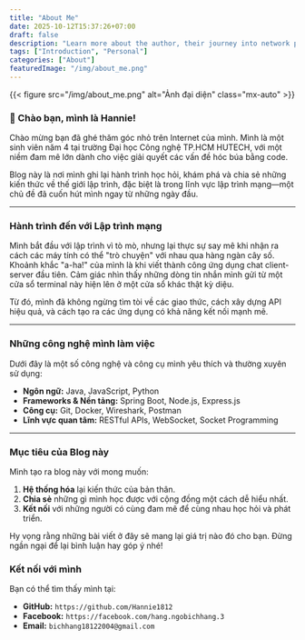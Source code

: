 ```yaml
---
title: "About Me"
date: 2025-10-12T15:37:26+07:00
draft: false
description: "Learn more about the author, their journey into network programming, and the mission behind this blog."
tags: ["Introduction", "Personal"]
categories: ["About"]
featuredImage: "/img/about_me.png"
---
```


{{< figure src="/img/about_me.png" alt="Ảnh đại diện" class="mx-auto" >}}

### 👋 Chào bạn, mình là Hannie!

Chào mừng bạn đã ghé thăm góc nhỏ trên Internet của mình. Mình là một sinh viên năm 4 tại trường Đại học Công nghệ TP.HCM HUTECH, với một niềm đam mê lớn dành cho việc giải quyết các vấn đề hóc búa bằng code.

Blog này là nơi mình ghi lại hành trình học hỏi, khám phá và chia sẻ những kiến thức về thế giới lập trình, đặc biệt là trong lĩnh vực lập trình mạng—một chủ đề đã cuốn hút mình ngay từ những ngày đầu.

---

### Hành trình đến với Lập trình mạng

Mình bắt đầu với lập trình vì tò mò, nhưng lại thực sự say mê khi nhận ra cách các máy tính có thể "trò chuyện" với nhau qua hàng ngàn cây số. Khoảnh khắc "a-ha!" của mình là khi viết thành công ứng dụng chat client-server đầu tiên. Cảm giác nhìn thấy những dòng tin nhắn mình gửi từ một cửa sổ terminal này hiện lên ở một cửa sổ khác thật kỳ diệu.

Từ đó, mình đã không ngừng tìm tòi về các giao thức, cách xây dựng API hiệu quả, và cách tạo ra các ứng dụng có khả năng kết nối mạnh mẽ.

---

### Những công nghệ mình làm việc

Dưới đây là một số công nghệ và công cụ mình yêu thích và thường xuyên sử dụng:

- **Ngôn ngữ:** Java, JavaScript, Python
- **Frameworks & Nền tảng:** Spring Boot, Node.js, Express.js
- **Công cụ:** Git, Docker, Wireshark, Postman
- **Lĩnh vực quan tâm:** RESTful APIs, WebSocket, Socket Programming

---

### Mục tiêu của Blog này

Mình tạo ra blog này với mong muốn:

1.  **Hệ thống hóa** lại kiến thức của bản thân.
2.  **Chia sẻ** những gì mình học được với cộng đồng một cách dễ hiểu nhất.
3.  **Kết nối** với những người có cùng đam mê để cùng nhau học hỏi và phát triển.

Hy vọng rằng những bài viết ở đây sẽ mang lại giá trị nào đó cho bạn. Đừng ngần ngại để lại bình luận hay góp ý nhé!

### Kết nối với mình

Bạn có thể tìm thấy mình tại:

- **GitHub:** `https://github.com/Hannie1812`
- **Facebook:** `https://facebook.com/hang.ngobichhang.3`
- **Email:** `bichhang18122004@gmail.com`
